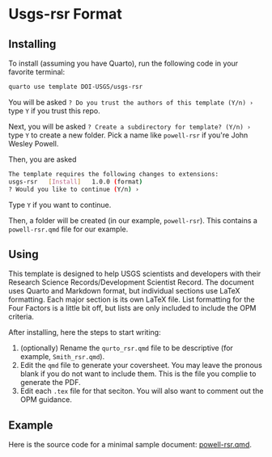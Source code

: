 # Usgs-rsr Format

## Installing

To install (assuming you have Quarto), run the following code in your favorite terminal:

```bash
quarto use template DOI-USGS/usgs-rsr
```

You will be asked `? Do you trust the authors of this template (Y/n) ›` type `Y` if you trust this repo.

Next, you will be asked `? Create a subdirectory for template? (Y/n) ›` type `Y` to create a new folder. Pick a name like `powell-rsr` if you're John Wesley Powell.

Then, you are asked

```bash
The template requires the following changes to extensions:
usgs-rsr   [Install]   1.0.0 (format)
? Would you like to continue (Y/n) ›
```
Type `Y` if you want to continue.

Then, a folder will be created (in our example, `powell-rsr`).
This contains a `powell-rsr.qmd` file for our example.

## Using

This template is designed to help USGS scientists and developers with their Research Science Records/Development Scientist Record.
The document uses Quarto and Markdown format, but individual sections use LaTeX formatting.
Each major section is its own LaTeX file.
List formatting for the Four Factors is a little bit off, but lists are only included to include the OPM criteria.

After installing, here the steps to start writing:

1. (optionally) Rename the `qurto_rsr.qmd` file to be descriptive (for example, `Smith_rsr.qmd`).
2. Edit the `qmd` file to generate your coversheet. You may leave the pronous blank if you do not want to include them. This is the file you complie to generate the PDF.
3. Edit each `.tex` file for that seciton. You will also want to comment out the OPM guidance.

## Example

Here is the source code for a minimal sample document: [powell-rsr.qmd](powell-rsr.qmd).

